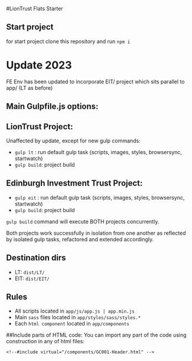 #LionTrust Flats Starter

## Start project
for start project clone this repository and run ```npm i```

# Update 2023

FE Env has been updated to incorporate EIT/ project which sits parallel to app/ (LT as before)

## Main Gulpfile.js options:

## LionTrust Project:

Unaffected by update, except for new gulp commands:

* ```gulp lt``` : run default gulp task (scripts, images, styles, browsersync, startwatch)
* ```gulp build```: project build


## Edinburgh Investment Trust Project:

* ```gulp eit``` : run default gulp task (scripts, images, styles, browsersync, startwatch)
* ```gulp build```: project build

```gulp build``` command will execute BOTH projects concurrently.

Both projects work successfully in isolation from one another as reflected by isolated
gulp tasks, refactored and extended accordingly.

## Destination dirs

* LT: ```dist/LT/``` 
* EIT: ```dist/EIT/``` 


## Rules
* All scripts located in ```app/js/app.js | app.min.js```
* Main ```sass``` files located in ```app/styles/sass/styles.*```
* Each ```html component``` located in ```app/components```

##Include parts of HTML code:
 You can import any part of the code using construction in any of html files:

 `<!--#include virtual="/components/GC001-Header.html" -->`